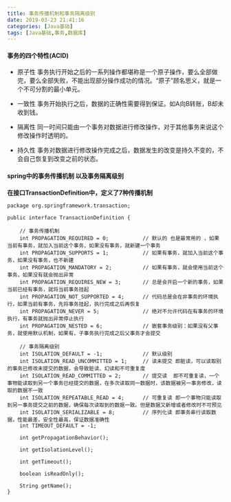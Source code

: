 ```yaml
---
title: 事务传播机制和事务隔离级别
date: 2019-03-23 21:41:16
categories: [Java基础]
tags: [Java基础,事务,数据库]
---
```

#### 事务的四个特性(ACID)

- 原子性
	事务执行开始之后的一系列操作都堪称是一个原子操作，要么全部做完，要么全部失败，不能出现部分操作成功的情况。“原子”顾名思义，就是一个不可分割的最小单元。
	
- 一致性
	事务开始执行之后，数据的正确性需要得到保证。如A向B转账，B却未收到钱。
	
- 隔离性
	同一时间只能由一个事务对数据进行修改操作，对于其他事务来说这个修改操作时透明的。
	
- 持久性
	事务对数据进行修改操作完成之后，数据发生的改变是持久不变的，不会自己恢复到改变之前的状态。

<!--more-->
#### spring中的事务传播机制 以及事务隔离级别

**在接口TransactionDefinition中，定义了7种传播机制**
```
package org.springframework.transaction;

public interface TransactionDefinition {
    
	// 事务传播机制
	int PROPAGATION_REQUIRED = 0;			// 默认的 也是最常用的 ，如果当前有事务，就加入当前这个事务，如果没有事务，就新建一个事务
    int PROPAGATION_SUPPORTS = 1;			// 如果有事务，就加入当前这个事务，如果没有事务，也不新建
    int PROPAGATION_MANDATORY = 2;			// 如果有事务，就会使用当前这个事务，如果没有就会抛出异常
    int PROPAGATION_REQUIRES_NEW = 3;		// 总是会开启一个新的事务，如果当前已经有事务，就将当前事务挂起
    int PROPAGATION_NOT_SUPPORTED = 4;		// 代码总是会在非事务的环境执行，如果当前有事务，先将事务挂起，执行完成之后再恢复
    int PROPAGATION_NEVER = 5;				// 绝对不允许代码在有事务的环境执行，有事务就抛出异常停止执行
    int PROPAGATION_NESTED = 6;				// 嵌套事务级别：如果没有父事务，就使用默认机制，如果有，子事务执行完成之后父事务才会提交
	
	// 事务隔离级别
    int ISOLATION_DEFAULT = -1;				// 默认级别 
    int ISOLATION_READ_UNCOMMITTED = 1;		// 读未提交 即脏读，可以读取别的事务已修改未提交的数据，会导致脏读、幻读和不可重复度
    int ISOLATION_READ_COMMITTED = 2;		// 提交读	即不可重复读，一个事物能读取到另一个事务已经提交的数据，在多次读取同一数据时，该数据被另一事务修改，读取的数据不一致
    int ISOLATION_REPEATABLE_READ = 4;		// 可重复读 即一个事物只能读取到另一事务提交之前的数据，确保每次读取到的数据一致。但是数据又新增或者修改时不可预见
    int ISOLATION_SERIALIZABLE = 8;			// 序列化读 即事务串行读取数据，性能最差，安全性最高，保证数据准确性
    int TIMEOUT_DEFAULT = -1;

    int getPropagationBehavior();

    int getIsolationLevel();

    int getTimeout();

    boolean isReadOnly();

    String getName();
}
```